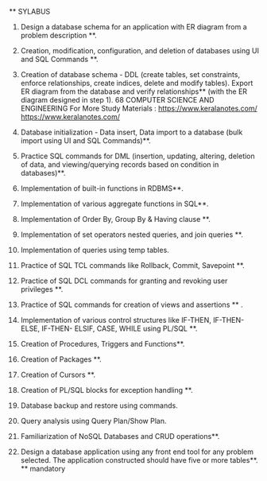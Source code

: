 ** SYLABUS

1. Design a database schema for an application with ER diagram from a problem description
**.
2. Creation, modification, configuration, and deletion of databases using UI and SQL
Commands **.
3. Creation of database schema - DDL (create tables, set constraints, enforce relationships,
create indices, delete and modify tables). Export ER diagram from the database and verify
relationships** (with the ER diagram designed in step 1).
68 COMPUTER SCIENCE AND ENGINEERING For More Study Materials : https://www.keralanotes.com/ https://www.keralanotes.com/

4. Database initialization - Data insert, Data import to a database (bulk import using UI and
SQL Commands)**.
5. Practice SQL commands for DML (insertion, updating, altering, deletion of data, and
viewing/querying records based on condition in databases)**.
6. Implementation of built-in functions in RDBMS**.
7. Implementation of various aggregate functions in SQL**.
8. Implementation of Order By, Group By & Having clause **.
9. Implementation of set operators nested queries, and join queries **.
10. Implementation of queries using temp tables.
11. Practice of SQL TCL commands like Rollback, Commit, Savepoint **.
12. Practice of SQL DCL commands for granting and revoking user privileges **.
13. Practice of SQL commands for creation of views and assertions ** .

14. Implementation of various control structures like IF-THEN, IF-THEN-ELSE, IF-THEN-
ELSIF, CASE, WHILE using PL/SQL **.

15. Creation of Procedures, Triggers and Functions**.
16. Creation of Packages **.
17. Creation of Cursors **.
18. Creation of PL/SQL blocks for exception handling **.
19. Database backup and restore using commands.
20. Query analysis using Query Plan/Show Plan.
21. Familiarization of NoSQL Databases and CRUD operations**.
22. Design a database application using any front end tool for any problem selected. The
application constructed should have five or more tables**.
** mandatory

